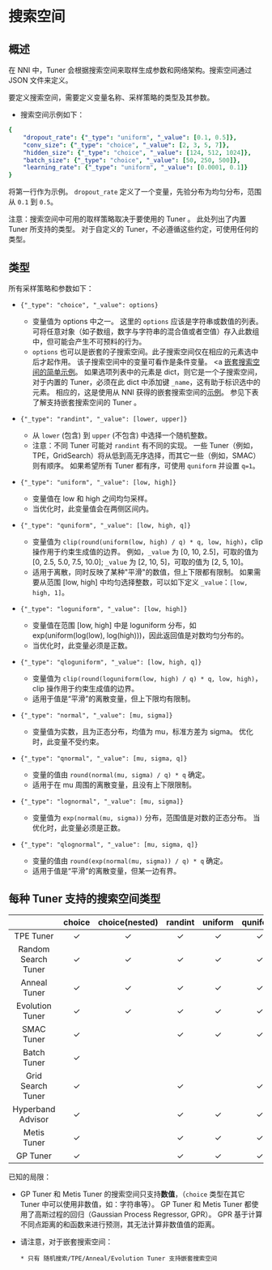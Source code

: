 # 搜索空间

## 概述

在 NNI 中，Tuner 会根据搜索空间来取样生成参数和网络架构。搜索空间通过 JSON 文件来定义。

要定义搜索空间，需要定义变量名称、采样策略的类型及其参数。

* 搜索空间示例如下：

```yaml
{
    "dropout_rate": {"_type": "uniform", "_value": [0.1, 0.5]},
    "conv_size": {"_type": "choice", "_value": [2, 3, 5, 7]},
    "hidden_size": {"_type": "choice", "_value": [124, 512, 1024]},
    "batch_size": {"_type": "choice", "_value": [50, 250, 500]},
    "learning_rate": {"_type": "uniform", "_value": [0.0001, 0.1]}
}

```

将第一行作为示例。 `dropout_rate` 定义了一个变量，先验分布为均匀分布，范围从 `0.1` 到 `0.5`。

注意：搜索空间中可用的取样策略取决于要使用的 Tuner 。 此处列出了内置 Tuner 所支持的类型。 对于自定义的 Tuner，不必遵循这些约定，可使用任何的类型。

## 类型

所有采样策略和参数如下：

* `{"_type": "choice", "_value": options}`

  * 变量值为 options 中之一。 这里的 `options` 应该是字符串或数值的列表。 可将任意对象（如子数组，数字与字符串的混合值或者空值）存入此数组中，但可能会产生不可预料的行为。
  * `options` 也可以是嵌套的子搜索空间。此子搜索空间仅在相应的元素选中后才起作用。 该子搜索空间中的变量可看作是条件变量。 <a [嵌套搜索空间的简单示例](https://github.com/microsoft/nni/tree/master/examples/trials/mnist-nested-search-space/search_space.json)。 如果选项列表中的元素是 dict，则它是一个子搜索空间，对于内置的 Tuner，必须在此 dict 中添加键 `_name`，这有助于标识选中的元素。 相应的，这是使用从 NNI 获得的嵌套搜索空间的[示例](https://github.com/microsoft/nni/tree/master/examples/trials/mnist-nested-search-space/sample.json)。 参见下表了解支持嵌套搜索空间的 Tuner 。

* `{"_type": "randint", "_value": [lower, upper]}`

  * 从 `lower` (包含) 到 `upper` (不包含) 中选择一个随机整数。
  * 注意：不同 Tuner 可能对 `randint` 有不同的实现。 一些 Tuner（例如，TPE，GridSearch）将从低到高无序选择，而其它一些（例如，SMAC）则有顺序。 如果希望所有 Tuner 都有序，可使用 `quniform` 并设置 `q=1`。

* `{"_type": "uniform", "_value": [low, high]}`

  * 变量值在 low 和 high 之间均匀采样。
  * 当优化时，此变量值会在两侧区间内。

* `{"_type": "quniform", "_value": [low, high, q]}`

  * 变量值为 `clip(round(uniform(low, high) / q) * q, low, high)`，clip 操作用于约束生成值的边界。 例如，`_value` 为 [0, 10, 2.5]，可取的值为 [0, 2.5, 5.0, 7.5, 10.0]; `_value` 为 [2, 10, 5]，可取的值为 [2, 5, 10]。
  * 适用于离散，同时反映了某种"平滑"的数值，但上下限都有限制。 如果需要从范围 [low, high] 中均匀选择整数，可以如下定义 `_value`：`[low, high, 1]`。

* `{"_type": "loguniform", "_value": [low, high]}`

  * 变量值在范围 [low, high] 中是 loguniform 分布，如 exp(uniform(log(low), log(high)))，因此返回值是对数均匀分布的。
  * 当优化时，此变量必须是正数。

* `{"_type": "qloguniform", "_value": [low, high, q]}`

  * 变量值为 `clip(round(loguniform(low, high) / q) * q, low, high)`，clip 操作用于约束生成值的边界。
  * 适用于值是“平滑”的离散变量，但上下限均有限制。

* `{"_type": "normal", "_value": [mu, sigma]}`

  * 变量值为实数，且为正态分布，均值为 mu，标准方差为 sigma。 优化时，此变量不受约束。

* `{"_type": "qnormal", "_value": [mu, sigma, q]}`

  * 变量的值由 `round(normal(mu, sigma) / q) * q` 确定。
  * 适用于在 mu 周围的离散变量，且没有上下限限制。

* `{"_type": "lognormal", "_value": [mu, sigma]}`

  * 变量值为 `exp(normal(mu, sigma))` 分布，范围值是对数的正态分布。 当优化时，此变量必须是正数。

* `{"_type": "qlognormal", "_value": [mu, sigma, q]}`

  * 变量的值由 `round(exp(normal(mu, sigma)) / q) * q` 确定。
  * 适用于值是“平滑”的离散变量，但某一边有界。

## 每种 Tuner 支持的搜索空间类型

|                     |  choice  | choice(nested) | randint  | uniform  | quniform | loguniform | qloguniform |  normal  | qnormal  | lognormal | qlognormal |
|:-------------------:|:--------:|:--------------:|:--------:|:--------:|:--------:|:----------:|:-----------:|:--------:|:--------:|:---------:|:----------:|
|      TPE Tuner      | &#10003; |    &#10003;    | &#10003; | &#10003; | &#10003; |  &#10003;  |  &#10003;   | &#10003; | &#10003; | &#10003;  |  &#10003;  |
| Random Search Tuner | &#10003; |    &#10003;    | &#10003; | &#10003; | &#10003; |  &#10003;  |  &#10003;   | &#10003; | &#10003; | &#10003;  |  &#10003;  |
|    Anneal Tuner     | &#10003; |    &#10003;    | &#10003; | &#10003; | &#10003; |  &#10003;  |  &#10003;   | &#10003; | &#10003; | &#10003;  |  &#10003;  |
|   Evolution Tuner   | &#10003; |    &#10003;    | &#10003; | &#10003; | &#10003; |  &#10003;  |  &#10003;   | &#10003; | &#10003; | &#10003;  |  &#10003;  |
|     SMAC Tuner      | &#10003; |                | &#10003; | &#10003; | &#10003; |  &#10003;  |             |          |          |           |            |
|     Batch Tuner     | &#10003; |                |          |          |          |            |             |          |          |           |            |
|  Grid Search Tuner  | &#10003; |                | &#10003; |          | &#10003; |            |             |          |          |           |            |
|  Hyperband Advisor  | &#10003; |                | &#10003; | &#10003; | &#10003; |  &#10003;  |  &#10003;   | &#10003; | &#10003; | &#10003;  |  &#10003;  |
|     Metis Tuner     | &#10003; |                | &#10003; | &#10003; | &#10003; |            |             |          |          |           |            |
|      GP Tuner       | &#10003; |                | &#10003; | &#10003; | &#10003; |  &#10003;  |  &#10003;   |          |          |           |            |

已知的局限：

* GP Tuner 和 Metis Tuner 的搜索空间只支持**数值**，（`choice` 类型在其它 Tuner 中可以使用非数值，如：字符串等）。 GP Tuner 和 Metis Tuner 都使用了高斯过程的回归（Gaussian Process Regressor, GPR）。 GPR 基于计算不同点距离的和函数来进行预测，其无法计算非数值值的距离。

* 请注意，对于嵌套搜索空间：

      * 只有 随机搜索/TPE/Anneal/Evolution Tuner 支持嵌套搜索空间